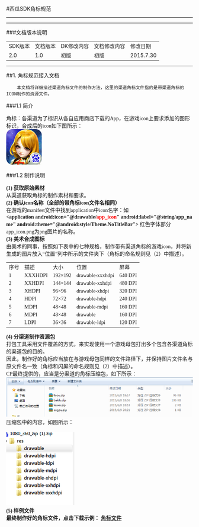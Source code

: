 #西瓜SDK角标规范



****

<link rel="stylesheet" href="http://yandex.st/highlightjs/6.2/styles/googlecode.min.css">

<script src="http://code.jquery.com/jquery-1.7.2.min.js"></script>
<script src="http://yandex.st/highlightjs/6.2/highlight.min.js"></script>

<script>hljs.initHighlightingOnLoad();</script>
<script type="text/javascript">
 $(document).ready(function(){
      $("h2,h3,h4,h5,h6").each(function(i,item){
        var tag = $(item).get(0).localName;
        $(item).attr("id","wow"+i);
        $("#category").append('<a class="new'+tag+'" href="#wow'+i+'">'+$(this).text()+'</a></br>');
        $(".newh2").css("margin-left",0);
        $(".newh3").css("margin-left",20);
        $(".newh4").css("margin-left",40);
        $(".newh5").css("margin-left",60);
        $(".newh6").css("margin-left",80);
      });
 });
</script>


<div id="category" style="display:none"></div>

****

<!--###文档信息

	渠道SDK 角标规范文档
	作者：
	SDK版本：2.0
	文档版本：1.0
	日期：2015.7.30
  -->

###文档版本说明

<table>
<tr>
<td>SDK版本</td><td>文档版本</td> <td>DK修改内容</td> <td>文档修改内容</td> <td>修改日期</td>  
</tr>
<tr>
<td>2.0 </td><td>1.0</td> <td>初版</td> <td>初版</td> <td>2015.7.30</td>
</tr>
</table>

****

##1. 角标规范接入文档
```
	本文档将详细描述渠道角标文件的制作方法，这里的渠道角标文件指的是带渠道角标的ICON制作的资源文件。
```

###1.1 简介
<div>
<style type='text/css'>
afont{font-family:微软雅黑}
</style>
<afont>角标：各渠道为了标识从各自应用商店下载的App，在游戏icon上要求添加的图形标识，合成后的icon如下图所示：</br>
<img src='./img/jiaobiao1.png'>
</div>

###1.2 制作说明
<div>
<afont>
<b>(1) 获取原始素材</br></b>
从渠道获取角标的制作素材和要求。</br>
<b>(2) 确认icon名称（全部的带角标icon文件名相同）</br></b>
在游戏的manifest文件中找到application中icon名字：如
<b>&lt;application android:icon="@drawable/<font color ='ff0000'>app_icon</font>" android:label="@string/app_name" android:theme="@android:style/Theme.NoTitleBar"&gt;</b>
红色字体部分app_icon.png为png图片的名称。</br>
<b>(3) 美术合成图标</b></br>
由美术的同事，按照如下表中的七种规格，制作带有渠道角标的游戏icon，并将新生成的图片放入“位置”列中所示的文件夹下（角标的命名规则见（2）中描述）。
<table>
<tr>
	<td>序号</td>
	<td>描述</td>
	<td>大小</td>
	<td>位置</td>
	<td>屏幕</td>
</tr>
<tr>
	<td>1</td>
	<td>XXXHDPI</td>
	<td>192×192</td>
	<td>drawable-xxxhdpi</td>
	<td>640 DPI</td>
</tr>
<tr>
	<td>2</td>
	<td>XXHDPI</td>
	<td>144×144</td>
	<td>drawable-xxhdpi</td>
	<td>480 DPI</td>
</tr>
<tr>
	<td>3</td>
	<td>XHDPI</td>
	<td>96×96</td>
	<td>drawable-xhdpi</td>
	<td>320 DPI</td>
</tr>
<tr>
	<td>4</td>
	<td>HDPI</td>
	<td>72×72</td>
	<td>drawable-hdpi</td>
	<td>240 DPI</td>
</tr>
<tr>
	<td>5</td>
	<td>MDPI</td>
	<td>48×48</td>
	<td>drawable-mdpi</td>
	<td>160 DPI</td>
</tr>
<tr>
	<td>6</td>
	<td>MDPI</td>
	<td>48×48</td>
	<td>drawable</td>
	<td>160 DPI</td>
</tr>
<tr>
	<td>7</td>
	<td>LDPI</td>
	<td>36×36</td>
	<td>drawable-ldpi</td>
	<td>120 DPI</td>
</tr>
</table>
<b>(4) 分渠道制作资源包</br></b>
打包工具采用文件覆盖的方式，来实现使用一个游戏母包打出多个包含各渠道角标的渠道包的目的。</br>
因此，制作好的角标应当放在与游戏母包同样的文件路径下，并保持图片文件名与原文件名一致（角标和闪屏的命名规则见（2）中描述）。</br>
CP最终提供的，应当是分渠道的角标压缩包，如下所示：</br>
<img src=./img/zip1.png></br>
压缩包中的内容，如图所示：</br></br>
<img src=./img/zip2.png></br>
</div>
<div>
<afont><b>(5) 样例文件</br>
最终制作好的角标文件，点击下载示例：
<a href='http://doc.xgsdk.com/files/channels/anzhi/1.1/%e5%ae%89%e6%99%ba%e6%b8%a0%e9%81%93%e8%a7%92%e6%a0%87%e8%a7%84%e8%8c%83.zip'>角标文件</a>
</div>
